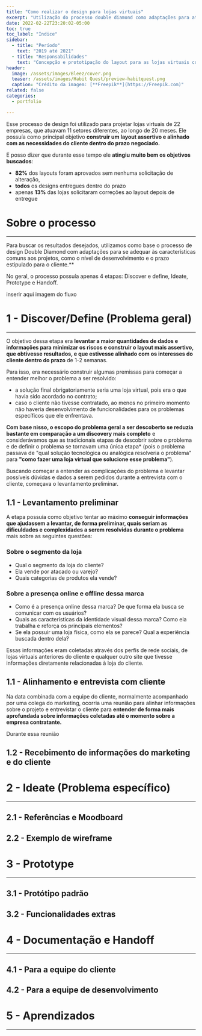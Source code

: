 ```yaml
---
title: "Como realizar o design para lojas virtuais"
excerpt: "Utilização do processo double diamond como adaptações para atender melhor as necessidades dos projetos"
date: 2022-02-22T23:20:02-05:00
toc: true
toc_label: "Índice"
sidebar:
  - title: "Período"
    text: "2019 até 2021"
  - title: "Responsabilidades"
    text: "Concepção e prototipação do layout para as lojas virtuais com base nos dados levantados sobre o comportamento do usuário e no conceito da experiência buscada pela marca do cliente."
header:
  image: /assets/images/Bleez/cover.png
  teaser: /assets/images/Habit Quest/preview-habitquest.png
  caption: "Crédito da imagem: [**Freepik**](https://Freepik.com)"
related: false
categories:
  - portfolio

---
```


Esse processo de design foi utilizado para projetar lojas virtuais de 22 empresas, que atuavam 11 setores diferentes, ao longo de 20 meses. Ele possuía como principal objetivo **construir um layout assertivo e alinhado com as necessidades do cliente dentro do prazo negociado.**

E posso dizer que durante esse tempo ele **atingiu muito bem os objetivos buscados**:
- **82%** dos layouts foram aprovados sem nenhuma solicitação de alteração,
- **todos** os designs entregues dentro do prazo
- apenas **13%** das lojas solicitaram correções ao layout depois de entregue


# Sobre o processo

---

Para buscar os resultados desejados, utilizamos como base o processo de design Double Diamond com adaptações para se adequar às características comuns aos projetos, como o nível de desenvolvimento e o prazo estipulado para o cliente.**

No geral, o processo possuía apenas 4 etapas: Discover e define, Ideate, Prototype e Handoff.

inserir aqui imagem do fluxo

# 1 - Discover/Define  (Problema geral)

---

O objetivo dessa etapa era **levantar a maior quantidades de dados e informações para minimizar os riscos e construir o layout mais assertivo, que obtivesse resultados, e que estivesse alinhado com os interesses do cliente dentro do prazo** de 1-2 semanas.

Para isso, era necessário construir algumas premissas para começar a entender melhor o problema a ser resolvido:
- a solução final obrigatoriamente seria uma loja virtual, pois era o que havia sido acordado no contrato;
- caso o cliente não tivesse contratado, ao menos no primeiro momento não haveria desenvolvimento de funcionalidades para os problemas específicos que ele enfrentava.

**Com base nisso, o escopo do problema geral a ser descoberto se reduzia bastante em comparação a um discovery mais completo** e considerávamos que as tradicionais etapas de descobrir sobre o problema e de definir o problema se tornavam uma única etapa* (pois o problema passava de "qual solução tecnológica ou analógica resolveria o problema" para **"como fazer uma loja virtual que solucione esse problema"**).

Buscando começar a entender as complicações do problema e levantar possíveis dúvidas e dados a serem pedidos durante a entrevista com o cliente, começava o levantamento preliminar.


## 1.1 - Levantamento preliminar

A etapa possuía como objetivo tentar ao máximo **conseguir informações que ajudassem a levantar, de forma preliminar, quais seriam as dificuldades e complexidades a serem resolvidas durante o problema** mais sobre as seguintes questões:

### Sobre o segmento da loja

- Qual o segmento da loja do cliente?
- Ela vende por atacado ou varejo?
- Quais categorias de produtos ela vende?


### Sobre a presença online e offline dessa marca

- Como é a presença online dessa marca? De que forma ela busca se comunicar com os usuários?
- Quais as características da identidade visual dessa marca? Como ela trabalha e reforça os principais elementos?
- Se ela possuir uma loja física, como ela se parece? Qual a experiência buscada dentro dela?

Essas informações eram coletadas através dos perfis de rede sociais, de lojas virtuais anteriores do cliente e qualquer outro site que tivesse informações diretamente relacionadas à loja do cliente.


## 1.1 - Alinhamento e entrevista com cliente

Na data combinada com a equipe do cliente, normalmente acompanhado por uma colega do marketing, ocorria uma reunião para alinhar informações sobre o projeto e entrevistar o cliente para **entender de forma mais aprofundada sobre informações coletadas até o momento sobre a empresa contratante.**

Durante essa reunião

## 1.2 - Recebimento de informações do marketing e do cliente

# 2 - Ideate (Problema específico)

---

## 2.1 - Referências e Moodboard

## 2.2 - Exemplo de wireframe

# 3 - Prototype

---

## 3.1 - Protótipo padrão

## 3.2 - Funcionalidades extras

# 4 - Documentação e Handoff

---

## 4.1 - Para a equipe do cliente

## 4.2 - Para a equipe de desenvolvimento

# 5 - Aprendizados

---
